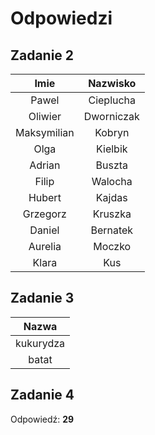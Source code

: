 # Odpowiedzi

## Zadanie 2

|   **Imie**  | **Nazwisko** |
|:-----------:|:------------:|
|    Pawel    |   Cieplucha  |
|   Oliwier   |  Dworniczak  |
| Maksymilian |    Kobryn    |
|     Olga    |    Kielbik   |
|    Adrian   |    Buszta    |
|    Filip    |    Walocha   |
|    Hubert   |    Kajdas    |
|   Grzegorz  |    Kruszka   |
|    Daniel   |   Bernatek   |
|   Aurelia   |    Moczko    |
|    Klara    |      Kus     |

## Zadanie 3

| **Nazwa** |
|:---------:|
| kukurydza |
|   batat   |

## Zadanie 4

Odpowiedź: **29**
